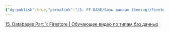 ```yaml
---
{"dg-publish":true,"permalink":"/5. FF-BASE/Базы данных (бекэнд)/Firebase/","created":"2024-12-03T13:12:59.736-03:00","updated":"2024-12-03T13:13:58.277-03:00"}
---
```


[15. Databases Part 1: Firestore | Обучающее видео по типам баз данных](https://www.youtube.com/watch?v=HcGaf0dqR7A)
